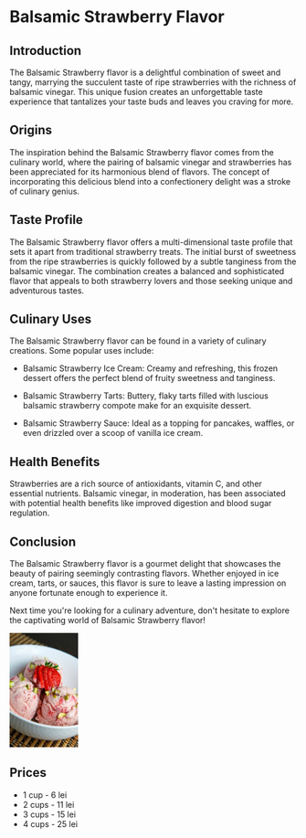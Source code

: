 # Balsamic Strawberry Flavor

## Introduction

The Balsamic Strawberry flavor is a delightful combination of sweet and tangy, marrying the succulent taste of ripe strawberries with the richness of balsamic vinegar. This unique fusion creates an unforgettable taste experience that tantalizes your taste buds and leaves you craving for more.

## Origins

The inspiration behind the Balsamic Strawberry flavor comes from the culinary world, where the pairing of balsamic vinegar and strawberries has been appreciated for its harmonious blend of flavors. The concept of incorporating this delicious blend into a confectionery delight was a stroke of culinary genius.

## Taste Profile

The Balsamic Strawberry flavor offers a multi-dimensional taste profile that sets it apart from traditional strawberry treats. The initial burst of sweetness from the ripe strawberries is quickly followed by a subtle tanginess from the balsamic vinegar. The combination creates a balanced and sophisticated flavor that appeals to both strawberry lovers and those seeking unique and adventurous tastes.

## Culinary Uses

The Balsamic Strawberry flavor can be found in a variety of culinary creations. Some popular uses include:

- Balsamic Strawberry Ice Cream: Creamy and refreshing, this frozen dessert offers the perfect blend of fruity sweetness and tanginess.

- Balsamic Strawberry Tarts: Buttery, flaky tarts filled with luscious balsamic strawberry compote make for an exquisite dessert.

- Balsamic Strawberry Sauce: Ideal as a topping for pancakes, waffles, or even drizzled over a scoop of vanilla ice cream.

## Health Benefits

Strawberries are a rich source of antioxidants, vitamin C, and other essential nutrients. Balsamic vinegar, in moderation, has been associated with potential health benefits like improved digestion and blood sugar regulation.

## Conclusion

The Balsamic Strawberry flavor is a gourmet delight that showcases the beauty of pairing seemingly contrasting flavors. Whether enjoyed in ice cream, tarts, or sauces, this flavor is sure to leave a lasting impression on anyone fortunate enough to experience it.

Next time you're looking for a culinary adventure, don't hesitate to explore the captivating world of Balsamic Strawberry flavor!

<p><img src="../Photos/Strawberry-Balsamic.jpg" title="Strawberry-Balsamic" width="120" height="200"/></p>

## Prices

* 1 cup - 6 lei
* 2 cups - 11 lei
* 3 cups - 15 lei
* 4 cups - 25 lei